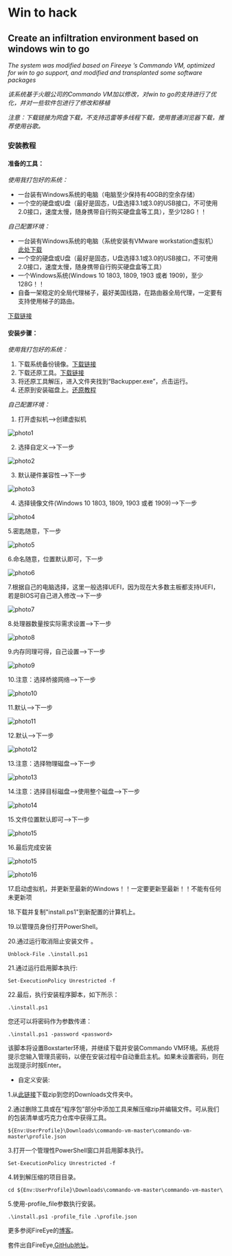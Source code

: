 # Win to hack

## Create an infiltration environment based on windows win to go

*The system was modified based on Fireeye ’s Commando VM, optimized for win to go support, and modified and transplanted some software packages*

*该系统基于火眼公司的Commando VM加以修改，对win to go的支持进行了优化，并对一些软件包进行了修改和移植*

*注意：下载链接为网盘下载，不支持迅雷等多线程下载，使用普通浏览器下载，推荐使用谷歌。*

### 安装教程

#### 准备的工具：

*使用我打包好的系统：*
*  一台装有Windows系统的电脑（电脑至少保持有40GB的空余存储）
* 一个空的硬盘或U盘（最好是固态，U盘选择3.1或3.0的USB接口，不可使用2.0接口，速度太慢，随身携带自行购买硬盘盒等工具），至少128G！！

*自己配置环境：*
* 一台装有Windows系统的电脑（系统安装有VMware workstation虚拟机）
[此处下载](http://pgl888999.asuscomm.com:888/index.php/s/7TRbLdMx8mS0U7t)
* 一个空的硬盘或U盘（最好是固态，U盘选择3.1或3.0的USB接口，不可使用2.0接口，速度太慢，随身携带自行购买硬盘盒等工具）
* 一个Windows系统(Windows 10 1803, 1809, 1903 或者 1909)，至少128G！！
* 自备一架稳定的全局代理梯子，最好美国线路，在路由器全局代理，一定要有支持使用梯子的路由。

[下载链接](http://pgl888999.asuscomm.com:888/index.php/s/ZJxJPC9xxUDdCLw)

#### 安装步骤：

*使用我打包好的系统：*

1. 下载系统备份镜像。[下载链接](http://pgl888999.asuscomm.com:888/index.php/s/EOiSmS79G3KtZAc)
2. 下载还原工具。[下载链接](http://pgl888999.asuscomm.com:888/index.php/s/qEPqAnvJk09Yh2J)
3. 将还原工具解压，进入文件夹找到“Backupper.exe”，点击运行。
4. 还原到安装磁盘上。[还原教程](https://www.disktool.cn/backup/help/disk-restore.html)

*自己配置环境：*
1. 打开虚拟机-->创建虚拟机

![photo1](http://pgl888999.asuscomm.com:666/images/2020/04/19/Inked2020-04-19225101_LI.md.jpg)

2. 选择自定义-->下一步

![photo2](http://pgl888999.asuscomm.com:666/images/2020/04/19/Inked2020-04-19225101_LI.md.jpg)

3. 默认硬件兼容性-->下一步

![photo3](http://pgl888999.asuscomm.com:666/images/2020/04/19/Inked2020-04-19225101_LI.md.jpg)

4. 选择镜像文件(Windows 10 1803, 1809, 1903 或者 1909)-->下一步

![photo4](http://pgl888999.asuscomm.com:666/images/2020/04/19/Inked2020-04-19232647_LI.md.jpg)

5.密匙随意，下一步

![photo5](http://pgl888999.asuscomm.com:666/images/2020/04/19/Inked2020-04-19225837_LI.md.jpg)

6.命名随意，位置默认即可，下一步

![photo6](http://pgl888999.asuscomm.com:666/images/2020/04/19/Inked2020-04-19225856_LI.md.jpg)

7.根据自己的电脑选择，这里一般选择UEFI，因为现在大多数主板都支持UEFI，若是BIOS可自己进入修改-->下一步

![photo7](http://pgl888999.asuscomm.com:666/images/2020/04/19/Inked2020-04-19225911_LI.md.jpg)

8.处理器数量按实际需求设置-->下一步

![photo8](http://pgl888999.asuscomm.com:666/images/2020/04/19/Inked2020-04-19225927_LI.md.jpg)

9.内存同理可得，自己设置-->下一步

![photo9](http://pgl888999.asuscomm.com:666/images/2020/04/19/Inked2020-04-19225942_LI.md.jpg)

10.注意：选择桥接网络-->下一步

![photo10](http://pgl888999.asuscomm.com:666/images/2020/04/19/Inked2020-04-19225958_LI.md.jpg)

11.默认-->下一步

![photo11](http://pgl888999.asuscomm.com:666/images/2020/04/19/Inked2020-04-19230010_LI.md.jpg)

12.默认-->下一步

![photo12](http://pgl888999.asuscomm.com:666/images/2020/04/19/Inked2020-04-19230028_LI.md.jpg)

13.注意：选择物理磁盘-->下一步

![photo13](http://pgl888999.asuscomm.com:666/images/2020/04/19/Inked2020-04-19230103_LI.md.jpg)

14.注意：选择目标磁盘-->使用整个磁盘-->下一步

![photo14](http://pgl888999.asuscomm.com:666/images/2020/04/19/Inked2020-04-19230158_LI.md.jpg)

15.文件位置默认即可-->下一步

![photo15](http://pgl888999.asuscomm.com:666/images/2020/04/19/Inked2020-04-19230222_LI.md.jpg)

16.最后完成安装

![photo15](http://pgl888999.asuscomm.com:666/images/2020/04/19/Inked2020-04-19230241_LI.md.jpg)

![photo16](http://pgl888999.asuscomm.com:666/images/2020/04/19/2020-04-19230309.md.png)

17.启动虚拟机，并更新至最新的Windows！！一定要更新至最新！！不能有任何未更新项

18.下载并复制"install.ps1"到新配置的计算机上。

19.以管理员身份打开PowerShell。

20.通过运行取消阻止安装文件 。

`Unblock-File .\install.ps1`

21.通过运行启用脚本执行:

`Set-ExecutionPolicy Unrestricted -f`

22.最后，执行安装程序脚本，如下所示：

`.\install.ps1`

您还可以将密码作为参数传递： 

`.\install.ps1 -password <password>`

该脚本将设置Boxstarter环境，并继续下载并安装Commando VM环境。系统将提示您输入管理员密码，以便在安装过程中自动重启主机。如果未设置密码，则在出现提示时按Enter。

* 自定义安装:

1.从[此链接](https://github.com/fireeye/commando-vm)下载zip到您的Downloads文件夹中。

2.通过删除工具或在“程序包”部分中添加工具来解压缩zip并编辑文件。可从我们的包装清单或巧克力仓库中获得工具。

`${Env:UserProfile}\Downloads\commando-vm-master\commando-vm-master\profile.json`

3.打开一个管理性PowerShell窗口并启用脚本执行。 

`Set-ExecutionPolicy Unrestricted -f`

4.转到解压缩的项目目录。 

`cd ${Env:UserProfile}\Downloads\commando-vm-master\commando-vm-master\`

5.使用-profile_file参数执行安装。 

`.\install.ps1 -profile_file .\profile.json`

更多参阅FireEye的[博客](https://www.fireeye.com/blog/threat-research/2019/08/commando-vm-customization-containers-kali.html)。

套件出自FireEye,[GitHub地址](https://github.com/fireeye/commando-vm)。
